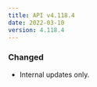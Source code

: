 ```yaml
---
title: API v4.118.4
date: 2022-03-10
version: 4.118.4
---
```


### Changed

- Internal updates only.